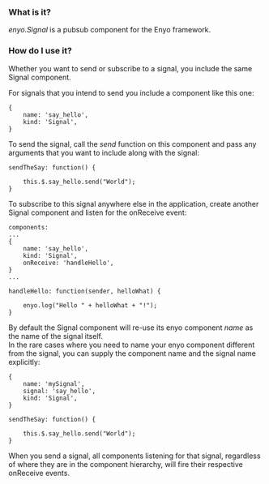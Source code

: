 ### What is it?

_enyo.Signal_ is a pubsub component for the Enyo framework.


### How do I use it?

Whether you want to send or subscribe to a signal, you include the same Signal component.

For signals that you intend to send you include a component like this one:

    {
        name: 'say_hello',
        kind: 'Signal',
    }

To send the signal, call the _send_ function on this component and pass any arguments that you want to include along with the signal:

    sendTheSay: function() {

        this.$.say_hello.send("World");
    }

To subscribe to this signal anywhere else in the application, create another Signal component and listen for the onReceive event:

    components:
    ...
    {
        name: 'say_hello',
        kind: 'Signal',
        onReceive: 'handleHello',
    }
    ...

    handleHello: function(sender, helloWhat) {

        enyo.log("Hello " + helloWhat + "!");
    }

By default the Signal component will re-use its enyo component _name_ as the name of the signal itself.  
In the rare cases where you need to name your enyo component different from the signal, you can supply the component name and the signal name explicitly:

    {
        name: 'mySignal',
        signal: 'say_hello',
        kind: 'Signal',
    }

    sendTheSay: function() {

        this.$.say_hello.send("World");
    }

When you send a signal, all components listening for that signal, regardless of where they are in the component hierarchy, will fire their respective onReceive events.
